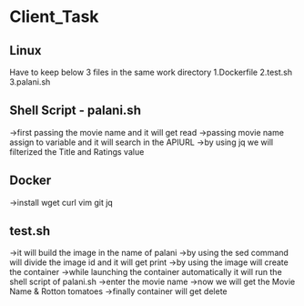 # Client_Task

Linux
-----
Have to keep below 3 files in the same work directory
1.Dockerfile
2.test.sh
3.palani.sh

Shell Script - palani.sh
--------------------------

->first passing the movie name and it will get read
->passing movie name assign to variable and it will search in the APIURL
->by using jq we will filterized the Title and Ratings value

Docker
-------

->install wget curl vim git jq 

test.sh
--------
->it will build the image in the name of palani
->by using the sed command will divide the image id and it will get print
->by using the image will create the container
->while launching the container automatically it will run the shell script of palani.sh
->enter the movie name
->now we will get the Movie Name & Rotton tomatoes
->finally container will get delete
